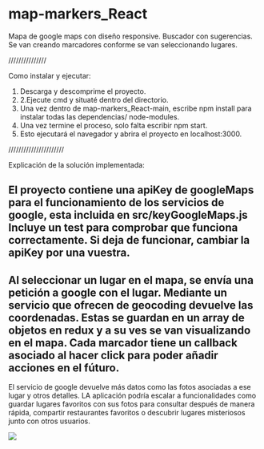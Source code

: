 # map-markers_React



Mapa de google maps con diseño responsive.
Buscador con sugerencias.
Se van creando marcadores conforme se van seleccionando lugares.

///////////////

 Como instalar y ejecutar:
 
1. Descarga y descomprime el proyecto.
2. 2.Ejecute cmd y situaté dentro del directorio.
3. Una vez dentro de map-markers_React-main, escribe npm install para instalar todas las dependencias/ node-modules.
4. Una vez termine el proceso, solo falta escribir npm start.
5. Esto ejecutará el navegador y abrira el proyecto en localhost:3000.

//////////////////////

Explicación de la solución implementada:

El proyecto contiene una apiKey de googleMaps para el funcionamiento de los servicios de google, esta incluida en src/keyGoogleMaps.js
Incluye un test para comprobar que funciona correctamente.
Si deja de funcionar, cambiar la apiKey por una vuestra.
--
Al seleccionar un lugar en el mapa, se envía una petición a google con el lugar.
Mediante un servicio que ofrecen de geocoding devuelve las coordenadas.
Estas se guardan en un array de objetos en redux y a su ves se van visualizando en el mapa.
Cada marcador tiene un callback asociado al hacer click para poder añadir acciones en el fúturo.
--
El servicio de google devuelve más datos como las fotos asociadas a ese lugar y otros detalles.
LA aplicación podría escalar a funcionalidades como guardar lugares favoritos con sus fotos para consultar después de manera rápida,
compartir restaurantes favoritos o descubrir lugares misteriosos junto con otros usuarios. 


<div classname="center">
<img src="https://i.ibb.co/rw3tXXW/pruebafront.jpg" >
</div>
